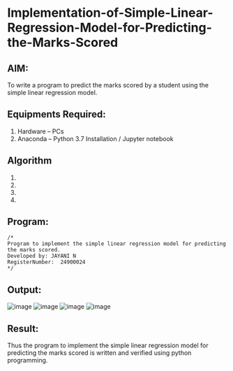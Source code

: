 # Implementation-of-Simple-Linear-Regression-Model-for-Predicting-the-Marks-Scored

## AIM:
To write a program to predict the marks scored by a student using the simple linear regression model.

## Equipments Required:
1. Hardware – PCs
2. Anaconda – Python 3.7 Installation / Jupyter notebook

## Algorithm
1. 
2. 
3. 
4. 

## Program:
```
/*
Program to implement the simple linear regression model for predicting the marks scored.
Developed by: JAYANI N
RegisterNumber:  24900024
*/
```

## Output:

![image](https://github.com/user-attachments/assets/25fe87ba-41de-41f7-9238-052fae0a3f36)
![image](https://github.com/user-attachments/assets/feaad1a6-81a5-411f-a95d-2939ce58a84c)
![image](https://github.com/user-attachments/assets/2cd36721-0d8a-4b0f-90bd-f961cebee1f4)
![image](https://github.com/user-attachments/assets/f20eeccb-a384-467a-bb07-0df14d434a88)








## Result:
Thus the program to implement the simple linear regression model for predicting the marks scored is written and verified using python programming.
